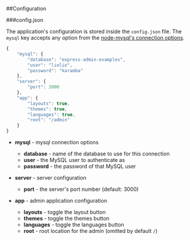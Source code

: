 ##Configuration

###config.json

The application's configuration is stored inside the `config.json` file. The `mysql` key accepts any option from the [node-mysql's connection options][1].

```js
{
    "mysql": {
        "database": "express-admin-examples",
        "user": "liolio",
        "password": "karamba"
    },
    "server": {
        "port": 3000
    },
    "app": {
        "layouts": true,
        "themes": true,
        "languages": true,
        "root": "/admin"
    }
}
```

- **mysql** - mysql connection options
    - **database** - name of the database to use for this connection
    - **user** - the MySQL user to authenticate as
    - **password** - the password of that MySQL user
- **server** - server configuration
    - **port** - the server's port number (default: 3000)
- **app** - admin application configuration
    - **layouts** - toggle the layout button
    - **themes** - toggle the themes button
    - **languages** - toggle the languages button
    - **root** - root location for the admin (omitted by default `/`)

  [1]: https://github.com/felixge/node-mysql#connection-options